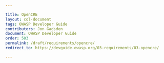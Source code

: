 ```yaml
---

title: OpenCRE
layout: col-document
tags: OWASP Developer Guide
contributors: Jon Gadsden
document: OWASP Developer Guide
order: 503
permalink: /draft/requirements/opencre/
redirect_to: https://devguide.owasp.org/03-requirements/03-opencre/

---
```

